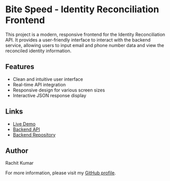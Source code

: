 # Bite Speed - Identity Reconciliation Frontend

This project is a modern, responsive frontend for the Identity Reconciliation API. It provides a user-friendly interface to interact with the backend service, allowing users to input email and phone number data and view the reconciled identity information.

## Features

- Clean and intuitive user interface
- Real-time API integration
- Responsive design for various screen sizes
- Interactive JSON response display

## Links

- [Live Demo](https://bite-speed-frontend-pi.vercel.app/)
- [Backend API](https://bite-speed-backend.onrender.com/identify)
- [Backend Repository](https://github.com/rachitk05/Bite-Speed-Backend)

## Author

Rachit Kumar

For more information, please visit my [GitHub profile](https://github.com/rachitk05).


